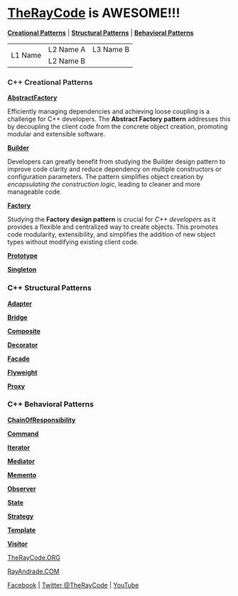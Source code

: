# [TheRayCode](../../README.md) is AWESOME!!!

**[Creational Patterns](./Creational/README.md)** | **[Structural Patterns](./Structural/README.md)** | **[Behavioral Patterns](./Behavioral/README.md)**


<table>
    <tbody>
        <tr>
            <td rowspan=4>L1 Name</td>
            <td rowspan=2>L2 Name A</td>
        </tr>
        <tr>
            <td>L3 Name B</td>
        </tr>
        <tr>
            <td rowspan=2>L2 Name B</td>
        </tr>
    </tbody>
</table>


<h3  style="color:#333">C++ Creational Patterns</h3>

[**AbstractFactory**](./Creational/AbstractFactory/README.md)

Efficiently managing dependencies and achieving loose coupling is a challenge for C++ developers. The **Abstract Factory pattern** addresses this by decoupling the client code from the concrete object creation, promoting modular and extensible software. 

[**Builder**](./Creational/Builder/README.md)

Developers can greatly benefit from studying the Builder design pattern to improve code clarity and reduce dependency on multiple constructors or configuration parameters. The pattern simplifies object creation by *encapsulating the construction logic*, leading to cleaner and more manageable code. 

[**Factory**](./Creational/Factory/README.md)

Studying the **Factory design pattern** is crucial for *C++ developers* as it provides a flexible and centralized way to create objects. This promotes code modularity, extensibility, and simplifies the addition of new object types without modifying existing client code. 

[**Prototype**](./Creational/Prototype/README.md)

[**Singleton**](./Creational/Singleton/README.md)

<h3>C++ Structural Patterns</h3>

[**Adapter**](./Structural/Adapter/README.md)

[**Bridge**](./Structural/Bridge/README.md)

[**Composite**](./Structural/Composite/README.md)

[**Decorator**](./Structural/Decorator/README.md)

[**Facade**](./Structural/Facade/README.md)

[**Flyweight**](./Structural/Flyweight/README.md)

[**Proxy**](./Structural/Proxy/README.md)

<h3>C++ Behavioral Patterns</h3>

[**ChainOfResponsibility**](./Behavioral/ChainOfResponsibility/README.md)

[**Command**](./Behavioral/Command/README.md)

[**Iterator**](./Behavioral/ChainOfResponsibility/README.md)

[**Mediator**](./Behavioral/Mediator/README.md)

[**Memento**](./Behavioral/Memento/README.md)

[**Observer**](./Behavioral/Observer/README.md)

[**State**](./Behavioral/State/README.md)

[**Strategy**](./Behavioral/Strategy/README.md)

[**Template**](./Behavioral/Template/README.md)

[**Visitor**](./Behavioral/Visitor/README.md)

[TheRayCode.ORG](https://www.TheRayCode.ORG)

[RayAndrade.COM](https://www.RayAndrade.com)

[Facebook](https://www.facebook.com/TheRayCode/) | [Twitter @TheRayCode](https://www.twitter.com/TheRayCode/) | [YouTube](https://www.youtube.com/TheRayCode/)

